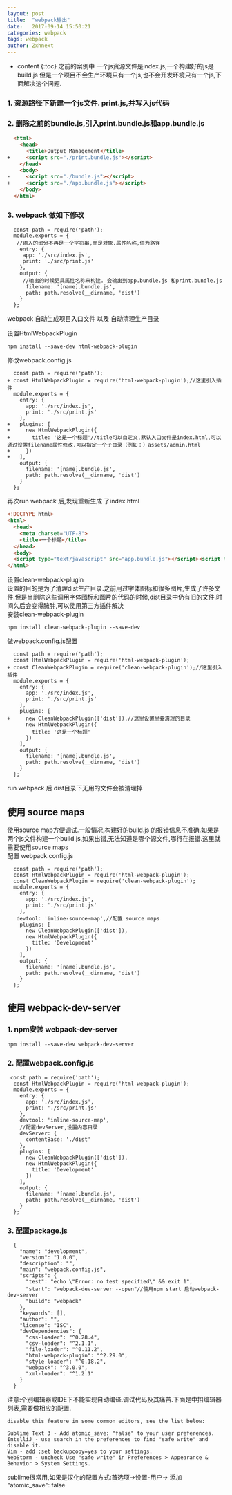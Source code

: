 ```yaml
---
layout: post
title:  "webpack输出"
date:   2017-09-14 15:50:21
categories: webpack
tags: webpack
author: Zxhnext
---
```


* content
{:toc}
之前的案例中 一个js资源文件是index.js,一个构建好的js是build.js 
但是一个项目不会生产环境只有一个js,也不会开发环境只有一个js,下面解决这个问题.  

### 1. 资源路径下新建一个js文件. print.js,并写入js代码  

### 2. 删除之前的bundle.js,引入print.bundle.js和app.bundle.js  




```html
  <html>
    <head>
      <title>Output Management</title>
+     <script src="./print.bundle.js"></script>
    </head>
    <body>
-     <script src="./bundle.js"></script>
+     <script src="./app.bundle.js"></script>
    </body>
  </html>
```
### 3. webpack 做如下修改
```
  const path = require('path');
  module.exports = {
   //输入的部分不再是一个字符串,而是对象.属性名称,值为路径
    entry: {
     app: './src/index.js',
     print: './src/print.js'
    },
    output: {
     //输出的时候更具属性名称来构建. 会输出到app.bundle.js 和print.bundle.js
      filename: '[name].bundle.js',
      path: path.resolve(__dirname, 'dist')
    }
  };
```
webpack 自动生成项目入口文件 以及 自动清理生产目录  

设置HtmlWebpackPlugin  
```
npm install --save-dev html-webpack-plugin
```
修改webpack.config.js
```
  const path = require('path');
+ const HtmlWebpackPlugin = require('html-webpack-plugin');//这里引入插件
  module.exports = {
    entry: {
      app: './src/index.js',
      print: './src/print.js'
    },
+   plugins: [
+     new HtmlWebpackPlugin({
+       title: '这是一个标题'//title可以自定义,默认入口文件是index.html,可以通过设置filename属性修改.可以指定一个子目录（例如：）assets/admin.html
+     })
+   ],
    output: {
      filename: '[name].bundle.js',
      path: path.resolve(__dirname, 'dist')
    }
  };
```
再次run webpack 后,发现重新生成 了index.html
```html
<!DOCTYPE html>
<html>
  <head>
    <meta charset="UTF-8">
    <title>一个标题</title>
  </head>
  <body>
  <script type="text/javascript" src="app.bundle.js"></script><script type="text/javascript" src="print.bundle.js"></script></body>
</html>
```
设置clean-webpack-plugin  
设置的目的是为了清理dist生产目录.之前用过字体图标和很多图片,生成了许多文件.但是当删除这些调用字体图标和图片的代码的时候,dist目录中仍有旧的文件.时间久后会变得臃肿,可以使用第三方插件解决  
安装clean-webpack-plugin  
```
npm install clean-webpack-plugin --save-dev
```
做webpack.config.js配置
```
  const path = require('path');
  const HtmlWebpackPlugin = require('html-webpack-plugin');
+ const CleanWebpackPlugin = require('clean-webpack-plugin');//这里引入插件
  module.exports = {
    entry: {
      app: './src/index.js',
      print: './src/print.js'
    },
    plugins: [
+     new CleanWebpackPlugin(['dist']),//这里设置里要清理的目录
      new HtmlWebpackPlugin({
        title: '这是一个标题'
      })
    ],
    output: {
      filename: '[name].bundle.js',
      path: path.resolve(__dirname, 'dist')
    }
  };
```
run webpack 后 dist目录下无用的文件会被清理掉  

## 使用 source maps

使用source map方便调试.一般情况,构建好的build.js 的报错信息不准确.如果是两个js文件构建一个build.js,如果出错,无法知道是哪个源文件,哪行在报错.这里就需要使用source maps  
配置 webpack.config.js
```
  const path = require('path');
  const HtmlWebpackPlugin = require('html-webpack-plugin');
  const CleanWebpackPlugin = require('clean-webpack-plugin');
  module.exports = {
    entry: {
      app: './src/index.js',
      print: './src/print.js'
    },
   devtool: 'inline-source-map',//配置 source maps
    plugins: [
      new CleanWebpackPlugin(['dist']),
      new HtmlWebpackPlugin({
        title: 'Development'
      })
    ],
    output: {
      filename: '[name].bundle.js',
      path: path.resolve(__dirname, 'dist')
    }
  };
```
## 使用 webpack-dev-server

### 1. npm安装 webpack-dev-server
```
npm install --save-dev webpack-dev-server
```
### 2. 配置webpack.config.js
```
 const path = require('path');
  const HtmlWebpackPlugin = require('html-webpack-plugin');
  module.exports = {
    entry: {
      app: './src/index.js',
      print: './src/print.js'
    },
    devtool: 'inline-source-map',
    //配置devServer,设置内容目录
    devServer: {
      contentBase: './dist'
    },
    plugins: [
      new CleanWebpackPlugin(['dist']),
      new HtmlWebpackPlugin({
        title: 'Development'
      })
    ],
    output: {
      filename: '[name].bundle.js',
      path: path.resolve(__dirname, 'dist')
    }
  };
```
### 3. 配置package.js
```
  {
    "name": "development",
    "version": "1.0.0",
    "description": "",
    "main": "webpack.config.js",
    "scripts": {
      "test": "echo \"Error: no test specified\" && exit 1",
      "start": "webpack-dev-server --open"//使用npm start 启动webpack-dev-server
      "build": "webpack"
    },
    "keywords": [],
    "author": "",
    "license": "ISC",
    "devDependencies": {
      "css-loader": "^0.28.4",
      "csv-loader": "^2.1.1",
      "file-loader": "^0.11.2",
      "html-webpack-plugin": "^2.29.0",
      "style-loader": "^0.18.2",
      "webpack": "^3.0.0",
      "xml-loader": "^1.2.1"
    }
  }
```
注意:个别编辑器或IDE下不能实现自动编译.调试代码及其痛苦.下面是中招编辑器列表,需要做相应的配置.
```
disable this feature in some common editors, see the list below:

Sublime Text 3 - Add atomic_save: "false" to your user preferences.
IntelliJ - use search in the preferences to find "safe write" and disable it.
Vim - add :set backupcopy=yes to your settings.
WebStorm - uncheck Use "safe write" in Preferences > Appearance & Behavior > System Settings.
```
sublime很常用,如果是汉化的配置方式:首选项->设置-用户-> 添加 "atomic_save": false